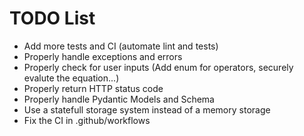 
# TODO List


- Add more tests and CI (automate lint and tests)
- Properly handle exceptions and errors
- Properly check for user inputs (Add enum for operators, securely evalute the equation...)
- Properly return HTTP status code
- Properly handle Pydantic Models and Schema
- Use a statefull storage system instead of a memory storage
- Fix the CI in .github/workflows
